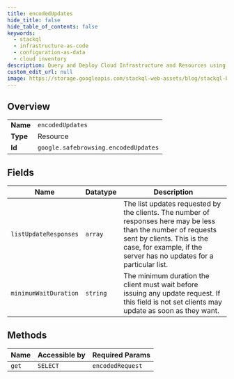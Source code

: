 ```yaml
---
title: encodedUpdates
hide_title: false
hide_table_of_contents: false
keywords:
  - stackql
  - infrastructure-as-code
  - configuration-as-data
  - cloud inventory
description: Query and Deploy Cloud Infrastructure and Resources using SQL
custom_edit_url: null
image: https://storage.googleapis.com/stackql-web-assets/blog/stackql-blog-post-featured-image.png
---
```

  
    

## Overview
<table><tbody>
<tr><td><b>Name</b></td><td><code>encodedUpdates</code></td></tr>
<tr><td><b>Type</b></td><td>Resource</td></tr>
<tr><td><b>Id</b></td><td><code>google.safebrowsing.encodedUpdates</code></td></tr>
</tbody></table>

## Fields
| Name | Datatype | Description |
| ---- | -------- | ----------- |
| `listUpdateResponses` | `array` | The list updates requested by the clients. The number of responses here may be less than the number of requests sent by clients. This is the case, for example, if the server has no updates for a particular list. |
| `minimumWaitDuration` | `string` | The minimum duration the client must wait before issuing any update request. If this field is not set clients may update as soon as they want. |
## Methods
| Name | Accessible by | Required Params |
| ---- | ------------- | --------------- |
| `get` | `SELECT` | `encodedRequest` |
